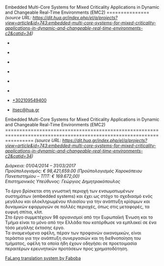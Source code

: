 Embedded Multi-Core Systems for Mixed Criticality Applications in Dynamic and Changeable Real-Time Environments (ΕΜC2)
===============    *(source URL: https://dit.hua.gr/index.php/el/a/projects?view=article&id=743:embedded-multi-core-systems-for-mixed-criticality-applications-in-dynamic-and-changeable-real-time-environments-c2&catid=34)*

*   [](https://www.facebook.com/ditharokopio)
*   [](https://www.youtube.com/channel/UCEHkYirpXF1nSLxDCrfDZ4A)
*   [](https://www.linkedin.com/company/77699385)
*   [](https://www.instagram.com/dithua)

*   [](https://dit.hua.gr/index.php/el/a/projects)
*   [](https://dit.hua.gr/index.php/en/research/projects)

*   [+302109549400](tel:+302109549400)
*   [itsec@hua.gr](mailto:itsec@hua.gr)

Embedded Multi-Core Systems for Mixed Criticality Applications in Dynamic and Changeable Real-Time Environments (ΕΜC2)
======================================================================================================================  *(source URL: https://dit.hua.gr/index.php/el/a/projects?view=article&id=743:embedded-multi-core-systems-for-mixed-criticality-applications-in-dynamic-and-changeable-real-time-environments-c2&catid=34)*

_Διάρκεια: 01/04/2014 – 31/03/2017_  
_Προϋπολογισμός: € 98,421,659.00 (Προϋπολογισμός Χαροκόπειου Πανεπιστημίου – ΤΠΤ: € 169.672,00)_  
_Επιστημονικός Υπεύθυνος: Γεώργιος Δημητρακόπουλος_  
  
Το έργο βρίσκεται στη γνωστική περιοχή των ενσωματωμένων συστημάτων (embedded systems) και έχει ως στόχο το σχεδιασμό ενός μεγάλου και ολοκληρωμένου πλαισίου για την ανάπτυξη κρίσιμων και δυναμικών εφαρμογών σε πολλές περιοχές, όπως στις μεταφορές, τα ευφυή σπίτια, κλπ.  
Στο έργο συμμετέχουν 98 οργανισμοί από την Ευρωπαϊκή Ένωση και το Τμήμα είναι το μόνο από την Ελλάδα που κατόρθωσε να εμπλακεί σε ένα τόσο μεγάλης έκτασης έργο.  
Τα αναμενόμενα οφέλη, πέραν των προφανών οικονομικών, είναι τεράστια για την ανάπτυξη συνεργασιών και τη διεθνοποίηση του τμήματος, οφέλη τα οποία ήδη έχουν οδηγήσει σε προετοιμασία περαιτέρων ερευνητικών προτάσεων προς χρηματοδότηση.

[FaLang translation system by Faboba](http://www.faboba.com/ "Faboba : Création de composantJoomla")

[](https://dit.hua.gr/index.php/el/a/projects?view=article&id=743:embedded-multi-core-systems-for-mixed-criticality-applications-in-dynamic-and-changeable-real-time-environments-c2&catid=34#)
